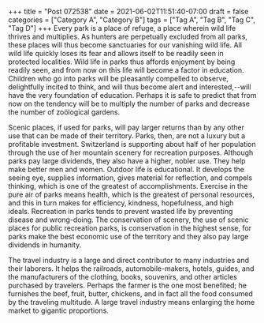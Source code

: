 +++
title = "Post 072538"
date = 2021-06-02T11:51:40-07:00
draft = false
categories = ["Category A", "Category B"]
tags = ["Tag A", "Tag B", "Tag C", "Tag D"]
+++
Every park is a place of refuge, a place wherein wild life thrives and multiplies. As hunters are perpetually excluded from all parks, these places will thus become sanctuaries for our vanishing wild life. All wild life quickly loses its fear and allows itself to be readily seen in protected localities. Wild life in parks thus affords enjoyment by being readily seen, and from now on this life will become a factor in education. Children who go into parks will be pleasantly compelled to observe, delightfully incited to think, and will thus become alert and interested,--will have the very foundation of education. Perhaps it is safe to predict that from now on the tendency will be to multiply the number of parks and decrease the number of zoölogical gardens.

Scenic places, if used for parks, will pay larger returns than by any other use that can be made of their territory. Parks, then, are not a luxury but a profitable investment. Switzerland is supporting about half of her population through the use of her mountain scenery for recreation purposes. Although parks pay large dividends, they also have a higher, nobler use. They help make better men and women. Outdoor life is educational. It develops the seeing eye, supplies information, gives material for reflection, and compels thinking, which is one of the greatest of accomplishments. Exercise in the pure air of parks means health, which is the greatest of personal resources, and this in turn makes for efficiency, kindness, hopefulness, and high ideals. Recreation in parks tends to prevent wasted life by preventing disease and wrong-doing. The conservation of scenery, the use of scenic places for public recreation parks, is conservation in the highest sense, for parks make the best economic use of the territory and they also pay large dividends in humanity.

The travel industry is a large and direct contributor to many industries and their laborers. It helps the railroads, automobile-makers, hotels, guides, and the manufacturers of the clothing, books, souvenirs, and other articles purchased by travelers. Perhaps the farmer is the one most benefited; he furnishes the beef, fruit, butter, chickens, and in fact all the food consumed by the traveling multitude. A large travel industry means enlarging the home market to gigantic proportions.
